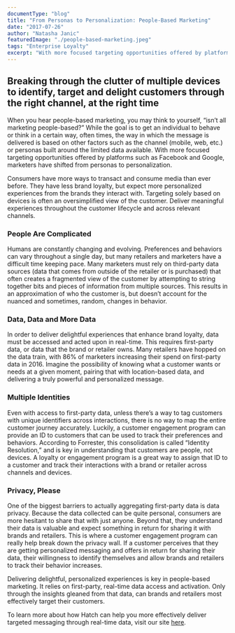 ```yaml
---
documentType: "blog"
title: "From Personas to Personalization: People-Based Marketing"
date: "2017-07-26"
author: "Natasha Janic"
featuredImage: "./people-based-marketing.jpeg"
tags: "Enterprise Loyalty"
excerpt: "With more focused targeting opportunities offered by platforms such as Facebook and Google, marketers have shifted from personas to personalization."
---
```


## Breaking through the clutter of multiple devices to identify, target and delight customers through the right channel, at the right time

When you hear people-based marketing, you may think to yourself, “isn’t all marketing people-based?” While the goal is to get an individual to behave or think in a certain way, often times, the way in which the message is delivered is based on other factors such as the channel (mobile, web, etc.) or personas built around the limited data available. With more focused targeting opportunities offered by platforms such as Facebook and Google, marketers have shifted from personas to personalization.

Consumers have more ways to transact and consume media than ever before. They have less brand loyalty, but expect more personalized experiences from the brands they interact with. Targeting solely based on devices is often an oversimplified view of the customer. Deliver meaningful experiences throughout the customer lifecycle and across relevant channels.

### People Are Complicated

Humans are constantly changing and evolving. Preferences and behaviors can vary throughout a single day, but many retailers and marketers have a difficult time keeping pace. Many marketers must rely on third-party data sources (data that comes from outside of the retailer or is purchased) that often creates a fragmented view of the customer by attempting to string together bits and pieces of information from multiple sources. This results in an approximation of who the customer is, but doesn’t account for the nuanced and sometimes, random, changes in behavior.

### Data, Data and More Data

In order to deliver delightful experiences that enhance brand loyalty, data must be accessed and acted upon in real-time. This requires first-party data, or data that the brand or retailer owns. Many retailers have hopped on the data train, with 86% of marketers increasing their spend on first-party data in 2016. Imagine the possibility of knowing what a customer wants or needs at a given moment, pairing that with location-based data, and delivering a truly powerful and personalized message.

### Multiple Identities

Even with access to first-party data, unless there’s a way to tag customers with unique identifiers across interactions, there is no way to map the entire customer journey accurately. Luckily, a customer engagement program can provide an ID to customers that can be used to track their preferences and behaviors. According to Forrester, this consolidation is called “Identity Resolution,” and is key in understanding that customers are people, not devices. A loyalty or engagement program is a great way to assign that ID to a customer and track their interactions with a brand or retailer across channels and devices.

### Privacy, Please

One of the biggest barriers to actually aggregating first-party data is data privacy. Because the data collected can be quite personal, consumers are more hesitant to share that with just anyone. Beyond that, they understand their data is valuable and expect something in return for sharing it with brands and retailers. This is where a customer engagement program can really help break down the privacy wall. If a customer perceives that they are getting personalized messaging and offers in return for sharing their data, their willingness to identify themselves and allow brands and retailers to track their behavior increases.

Delivering delightful, personalized experiences is key in people-based marketing. It relies on first-party, real-time data access and activation. Only through the insights gleaned from that data, can brands and retailers most effectively target their customers.

To learn more about how Hatch can help you more effectively deliver targeted messaging through real-time data, visit our site [here](/c-store).
